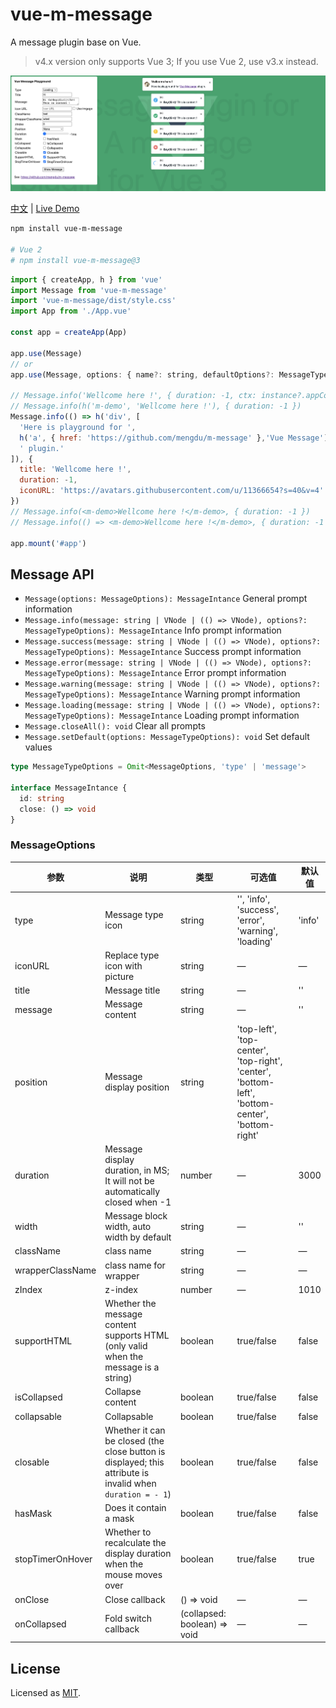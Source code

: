 # vue-m-message

A message plugin base on Vue.

> v4.x version only supports Vue 3; If you use Vue 2, use v3.x instead.

![Preview](./preview.png)

[中文](README-zh.md) | [Live Demo](https://mengdu.github.io/m-message/index.html)

```bash
npm install vue-m-message

# Vue 2
# npm install vue-m-message@3
```

```js
import { createApp, h } from 'vue'
import Message from 'vue-m-message'
import 'vue-m-message/dist/style.css'
import App from './App.vue'

const app = createApp(App)

app.use(Message)
// or
app.use(Message, options: { name?: string, defaultOptions?: MessageTypeOptions })

// Message.info('Wellcome here !', { duration: -1, ctx: instance?.appContext })
// Message.info(h('m-demo', 'Wellcome here !'), { duration: -1 })
Message.info(() => h('div', [
  'Here is playground for ',
  h('a', { href: 'https://github.com/mengdu/m-message' },'Vue Message'),
  ' plugin.'
]), {
  title: 'Wellcome here !',
  duration: -1,
  iconURL: 'https://avatars.githubusercontent.com/u/11366654?s=40&v=4'
})
// Message.info(<m-demo>Wellcome here !</m-demo>, { duration: -1 })
// Message.info(() => <m-demo>Wellcome here !</m-demo>, { duration: -1 })

app.mount('#app')
```

## Message API

+ `Message(options: MessageOptions): MessageIntance` General prompt information
+ `Message.info(message: string | VNode | (() => VNode), options?: MessageTypeOptions): MessageIntance` Info prompt information
+ `Message.success(message: string | VNode | (() => VNode), options?: MessageTypeOptions): MessageIntance` Success prompt information
+ `Message.error(message: string | VNode | (() => VNode), options?: MessageTypeOptions): MessageIntance` Error prompt information
+ `Message.warning(message: string | VNode | (() => VNode), options?: MessageTypeOptions): MessageIntance` Warning prompt information
+ `Message.loading(message: string | VNode | (() => VNode), options?: MessageTypeOptions): MessageIntance` Loading prompt information
+ `Message.closeAll(): void` Clear all prompts
+ `Message.setDefault(options: MessageTypeOptions): void` Set default values


```ts
type MessageTypeOptions = Omit<MessageOptions, 'type' | 'message'>

interface MessageIntance {
  id: string
  close: () => void
}
```

### MessageOptions

| 参数      | 说明    | 类型      | 可选值       | 默认值   |
|---------- |-------- |---------- |-------------  |-------- |
| type   |  Message type icon  | string | '', 'info', 'success', 'error', 'warning', 'loading'  |   'info'   |
| iconURL   | Replace type icon with picture | string | —  |   —   |
| title   | Message title | string | —  |    ''   |
| message   | Message content | string | —  |    ''   |
| position   | Message display position | string | 'top-left', 'top-center', 'top-right', 'center', 'bottom-left', 'bottom-center', 'bottom-right' |
| duration   | Message display duration, in MS; It will not be automatically closed when -1 | number | —  |   3000   |
| width   | Message block width, auto width by default | string | —  |  ''  |
| className   | class name  | string | — |  — |
| wrapperClassName   | class name for wrapper | string | — |  — |
| zIndex   | z-index  | number | —  |   1010   |
| supportHTML   | Whether the message content supports HTML (only valid when the message is a string) | boolean | true/false | false |
| isCollapsed   | Collapse content  | boolean | true/false |   false   |
| collapsable   | Collapsable | boolean | true/false |   false   |
| closable  | Whether it can be closed (the close button is displayed; this attribute is invalid when `duration = - 1`) | boolean | true/false |  false   |
| hasMask   | Does it contain a mask | boolean | true/false |  false   |
| stopTimerOnHover   | Whether to recalculate the display duration when the mouse moves over | boolean | true/false |  true   |
| onClose   | Close callback | () => void | —  |    —   |
| onCollapsed   | Fold switch callback | (collapsed: boolean) => void | —  |   —   |

## License

Licensed as [MIT](./LICENSE).
